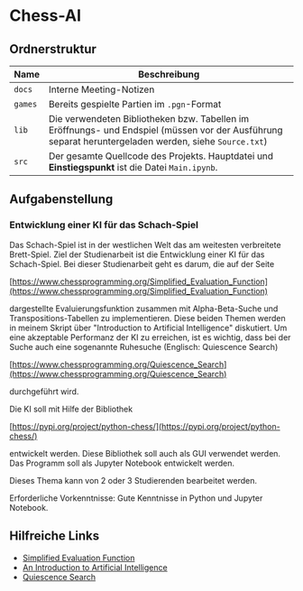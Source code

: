# Chess-AI

## Ordnerstruktur

| Name | Beschreibung |
|---|---|
| `docs` | Interne Meeting-Notizen |
| `games` | Bereits gespielte Partien im `.pgn`-Format |
| `lib` | Die verwendeten Bibliotheken bzw. Tabellen im Eröffnungs- und Endspiel (müssen vor der Ausführung separat heruntergeladen werden, siehe `Source.txt`) |
| `src` | Der gesamte Quellcode des Projekts. Hauptdatei und **Einstiegspunkt** ist die Datei `Main.ipynb`. |

## Aufgabenstellung

### Entwicklung einer KI für das Schach-Spiel

Das Schach-Spiel ist in der westlichen Welt das am weitesten verbreitete Brett-Spiel. Ziel der Studienarbeit ist die Entwicklung einer KI für das Schach-Spiel. Bei dieser Studienarbeit geht es darum, die auf der Seite

[https://www.chessprogramming.org/Simplified_Evaluation_Function](https://www.chessprogramming.org/Simplified_Evaluation_Function)

dargestellte Evaluierungsfunktion zusammen mit Alpha-Beta-Suche und Transpositions-Tabellen zu implementieren. Diese beiden Themen werden in meinem Skript über "Introduction to Artificial Intelligence" diskutiert. Um eine akzeptable Performanz der KI zu erreichen, ist es wichtig, dass bei der Suche auch eine sogenannte Ruhesuche (Englisch: Quiescence Search)

[https://www.chessprogramming.org/Quiescence_Search](https://www.chessprogramming.org/Quiescence_Search)

durchgeführt wird.

Die KI soll mit Hilfe der Bibliothek

[https://pypi.org/project/python-chess/](https://pypi.org/project/python-chess/)

entwickelt werden. Diese Bibliothek soll auch als GUI verwendet werden. Das Programm soll als Jupyter Notebook entwickelt werden.

Dieses Thema kann von 2 oder 3 Studierenden bearbeitet werden.

Erforderliche Vorkenntnisse: Gute Kenntnisse in Python und Jupyter Notebook.

## Hilfreiche Links

- [Simplified Evaluation Function](https://www.chessprogramming.org/Simplified_Evaluation_Function)
- [An Introduction to Artificial Intelligence](https://github.com/karlstroetmann/Artificial-Intelligence/raw/master/Lecture-Notes/artificial-intelligence.pdf)
- [Quiescence Search](https://www.chessprogramming.org/Quiescence_Search)

